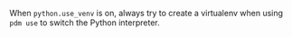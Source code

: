 When `python.use_venv` is on, always try to create a virtualenv when using `pdm use` to switch the Python interpreter.
